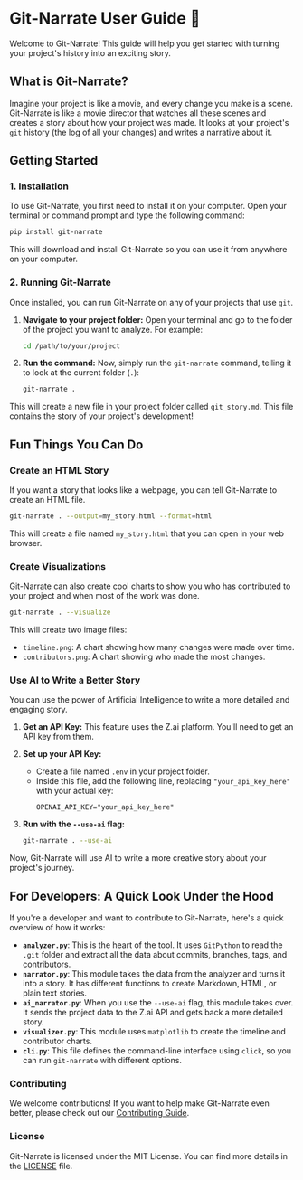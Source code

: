 # Git-Narrate User Guide 📖

Welcome to Git-Narrate! This guide will help you get started with turning your project's history into an exciting story.

## What is Git-Narrate?

Imagine your project is like a movie, and every change you make is a scene. Git-Narrate is like a movie director that watches all these scenes and creates a story about how your project was made. It looks at your project's `git` history (the log of all your changes) and writes a narrative about it.

## Getting Started

### 1. Installation

To use Git-Narrate, you first need to install it on your computer. Open your terminal or command prompt and type the following command:

```bash
pip install git-narrate
```

This will download and install Git-Narrate so you can use it from anywhere on your computer.

### 2. Running Git-Narrate

Once installed, you can run Git-Narrate on any of your projects that use `git`.

1.  **Navigate to your project folder:**
    Open your terminal and go to the folder of the project you want to analyze. For example:
    ```bash
    cd /path/to/your/project
    ```

2.  **Run the command:**
    Now, simply run the `git-narrate` command, telling it to look at the current folder (`.`):
    ```bash
    git-narrate .
    ```

This will create a new file in your project folder called `git_story.md`. This file contains the story of your project's development!

## Fun Things You Can Do

### Create an HTML Story

If you want a story that looks like a webpage, you can tell Git-Narrate to create an HTML file.

```bash
git-narrate . --output=my_story.html --format=html
```

This will create a file named `my_story.html` that you can open in your web browser.

### Create Visualizations

Git-Narrate can also create cool charts to show you who has contributed to your project and when most of the work was done.

```bash
git-narrate . --visualize
```

This will create two image files:
*   `timeline.png`: A chart showing how many changes were made over time.
*   `contributors.png`: A chart showing who made the most changes.

### Use AI to Write a Better Story

You can use the power of Artificial Intelligence to write a more detailed and engaging story.

1.  **Get an API Key:**
    This feature uses the Z.ai platform. You'll need to get an API key from them.

2.  **Set up your API Key:**
    *   Create a file named `.env` in your project folder.
    *   Inside this file, add the following line, replacing `"your_api_key_here"` with your actual key:
        ```
        OPENAI_API_KEY="your_api_key_here"
        ```

3.  **Run with the `--use-ai` flag:**
    ```bash
    git-narrate . --use-ai
    ```

Now, Git-Narrate will use AI to write a more creative story about your project's journey.

## For Developers: A Quick Look Under the Hood

If you're a developer and want to contribute to Git-Narrate, here's a quick overview of how it works:

*   **`analyzer.py`**: This is the heart of the tool. It uses `GitPython` to read the `.git` folder and extract all the data about commits, branches, tags, and contributors.
*   **`narrator.py`**: This module takes the data from the analyzer and turns it into a story. It has different functions to create Markdown, HTML, or plain text stories.
*   **`ai_narrator.py`**: When you use the `--use-ai` flag, this module takes over. It sends the project data to the Z.ai API and gets back a more detailed story.
*   **`visualizer.py`**: This module uses `matplotlib` to create the timeline and contributor charts.
*   **`cli.py`**: This file defines the command-line interface using `click`, so you can run `git-narrate` with different options.

### Contributing

We welcome contributions! If you want to help make Git-Narrate even better, please check out our [Contributing Guide](https://github.com/000xs/Git-Narrate/blob/main/CONTRIBUTING.md).

### License

Git-Narrate is licensed under the MIT License. You can find more details in the [LICENSE](https://github.com/000xs/Git-Narrate/blob/main/LICENSE) file.
